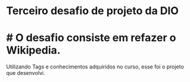 # Terceiro desafio de projeto da DIO
# # O desafio consiste em refazer o Wikipedia.
Utilizando Tags e conhecimentos adquiridos no curso, esse foi o projeto que desenvolvi.